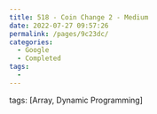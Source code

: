 ```yaml
---
title: 518 - Coin Change 2 - Medium
date: 2022-07-27 09:57:26
permalink: /pages/9c23dc/
categories:
  - Google
  - Completed
tags:
  - 
---
```

tags: [Array, Dynamic Programming]